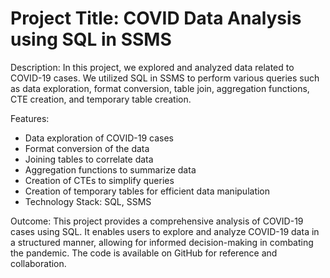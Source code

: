 # Project Title: COVID Data Analysis using SQL in SSMS

Description: In this project, we explored and analyzed data related to COVID-19 cases. We utilized SQL in SSMS to perform various queries such as data exploration, format conversion, table join, aggregation functions, CTE creation, and temporary table creation.

Features:

- Data exploration of COVID-19 cases
- Format conversion of the data
- Joining tables to correlate data
- Aggregation functions to summarize data
- Creation of CTEs to simplify queries
- Creation of temporary tables for efficient data manipulation
- Technology Stack: SQL, SSMS

Outcome: This project provides a comprehensive analysis of COVID-19 cases using SQL. It enables users to explore and analyze COVID-19 data in a structured manner, allowing for informed decision-making in combating the pandemic. The code is available on GitHub for reference and collaboration.
